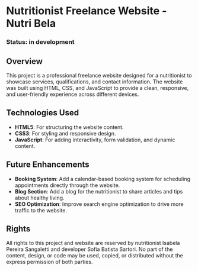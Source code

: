 # Nutritionist Freelance Website - Nutri Bela

### Status: in development

## Overview

This project is a professional freelance website designed for a nutritionist to showcase services, qualifications, and contact information. The website was built using HTML, CSS, and JavaScript to provide a clean, responsive, and user-friendly experience across different devices.

## Technologies Used

- **HTML5**: For structuring the website content.
- **CSS3**: For styling and responsive design.
- **JavaScript**: For adding interactivity, form validation, and dynamic content.

## Future Enhancements

- **Booking System**: Add a calendar-based booking system for scheduling appointments directly through the website.
- **Blog Section**: Add a blog for the nutritionist to share articles and tips about healthy living.
- **SEO Optimization**: Improve search engine optimization to drive more traffic to the website.

## Rights

All rights to this project and website are reserved by nutritionist Isabela Pereira Sangaletti and developer Sofia Batista Sartori. No part of the content, design, or code may be used, copied, or distributed without the express permission of both parties.
